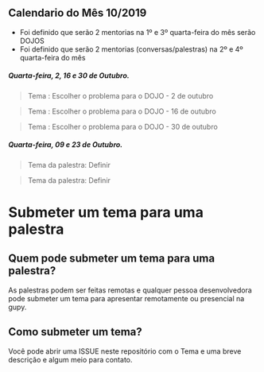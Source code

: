 ##  Calendario do Mês 10/2019
* Foi definido que serão 2 mentorias na 1º e 3º quarta-feira do mês serão DOJOS
* Foi definido que serão 2 mentorias (conversas/palestras) na 2º e 4º quarta-feira do mês

##### Quarta-feira,  2, 16 e 30 de Outubro.
> Tema : Escolher o problema para o DOJO - 2 de outubro

> Tema : Escolher o problema para o DOJO - 16 de outubro

> Tema : Escolher o problema para o DOJO - 30 de outubro

##### Quarta-feira,  09 e 23 de Outubro.
> Tema da palestra: Definir

> Tema da palestra: Definir

# Submeter um tema para uma palestra

## Quem pode submeter um tema para  uma palestra?
As palestras podem ser feitas remotas e qualquer pessoa desenvolvedora pode submeter um tema para apresentar remotamente ou presencial na gupy.

## Como submeter um tema?
Você pode abrir uma ISSUE neste repositório com o  Tema e uma breve descrição  e algum meio para contato.

